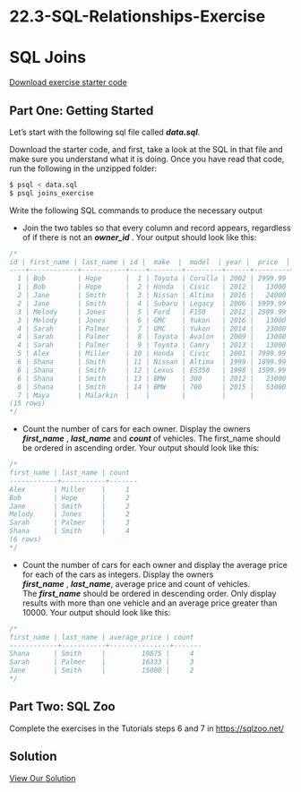 # 22.3-SQL-Relationships-Exercise
# SQL Joins

[Download exercise starter code](https://curric.springboard.com/software-engineering-career-track/default/exercises/sql-joins.zip)

## **Part One: Getting Started**

Let’s start with the following sql file called ***data.sql***.

Download the starter code, and first, take a look at the SQL in that file and make sure you understand what it is doing. Once you have read that code, run the following in the unzipped folder:

```bash
$ psql < data.sql
$ psql joins_exercise
```

Write the following SQL commands to produce the necessary output

- Join the two tables so that every column and record appears, regardless of if there is not an ***owner_id*** . Your output should look like this:

```sql
/*
id | first_name | last_name | id |  make  |  model  | year |  price  | owner_id
----+------------+-----------+----+--------+---------+------+---------+----------
  1 | Bob        | Hope      |  1 | Toyota | Corolla | 2002 | 2999.99 |        1
  1 | Bob        | Hope      |  2 | Honda  | Civic   | 2012 |   13000 |        1
  2 | Jane       | Smith     |  3 | Nissan | Altima  | 2016 |   24000 |        2
  2 | Jane       | Smith     |  4 | Subaru | Legacy  | 2006 | 5999.99 |        2
  3 | Melody     | Jones     |  5 | Ford   | F150    | 2012 | 2599.99 |        3
  3 | Melody     | Jones     |  6 | GMC    | Yukon   | 2016 |   13000 |        3
  4 | Sarah      | Palmer    |  7 | GMC    | Yukon   | 2014 |   23000 |        4
  4 | Sarah      | Palmer    |  8 | Toyota | Avalon  | 2009 |   13000 |        4
  4 | Sarah      | Palmer    |  9 | Toyota | Camry   | 2013 |   13000 |        4
  5 | Alex       | Miller    | 10 | Honda  | Civic   | 2001 | 7999.99 |        5
  6 | Shana      | Smith     | 11 | Nissan | Altima  | 1999 | 1899.99 |        6
  6 | Shana      | Smith     | 12 | Lexus  | ES350   | 1998 | 1599.99 |        6
  6 | Shana      | Smith     | 13 | BMW    | 300     | 2012 |   23000 |        6
  6 | Shana      | Smith     | 14 | BMW    | 700     | 2015 |   53000 |        6
  7 | Maya       | Malarkin  |    |        |         |      |         |
(15 rows)
*/
```

- Count the number of cars for each owner. Display the owners ***first_name*** , ***last_name*** and ***count*** of vehicles. The first_name should be ordered in ascending order. Your output should look like this:

```sql
/*
first_name | last_name | count
------------+-----------+-------
Alex       | Miller    |     1
Bob        | Hope      |     2
Jane       | Smith     |     2
Melody     | Jones     |     2
Sarah      | Palmer    |     3
Shana      | Smith     |     4
(6 rows)
*/
```

- Count the number of cars for each owner and display the average price for each of the cars as integers. Display the owners ***first_name*** , ***last_name***, average price and count of vehicles. The ***first_name*** should be ordered in descending order. Only display results with more than one vehicle and an average price greater than 10000. Your output should look like this:

```sql
/*
first_name | last_name | average_price | count
------------+-----------+---------------+-------
Shana      | Smith     |         19875 |     4
Sarah      | Palmer    |         16333 |     3
Jane       | Smith     |         15000 |     2
*/
```

## **Part Two: SQL Zoo**

Complete the exercises in the Tutorials steps 6 and 7 in https://sqlzoo.net/

## **Solution**

[View Our Solution](https://curric.springboard.com/software-engineering-career-track/default/exercises/sql-joins/solution/index.html)
